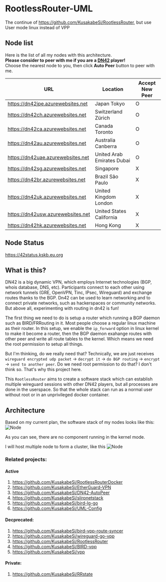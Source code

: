 # RootlessRouter-UML

The continue of https://github.com/KusakabeSi/RootlessRouter, but use User mode linux instead of VPP  

## Node list

Here is the list of all my nodes with this architecture.  
**Please consider to peer with me if you are a [DN42](https://lantian.pub/en/article/modify-website/dn42-experimental-network-2020.lantian/) player!**  
Choose the nearest node to you, then click **Auto Peer** button to peer with me.

URL                              | Location  | Accept New Peer
---------------------------------|-------|-------|
https://dn42jpe.azurewebsites.net|Japan Tokyo| O
https://dn42ch.azurewebsites.net |Switzerland Zürich| O
https://dn42ca.azurewebsites.net |Canada Toronto| O
https://dn42au.azurewebsites.net |Australia Canberra| O
https://dn42uae.azurewebsites.net|United Arab Emirates Dubai| O
https://dn42sg.azurewebsites.net |Singapore| X
https://dn42br.azurewebsites.net |Brazil São Paulo| X
https://dn42uk.azurewebsites.net |United Kingdom London| X
https://dn42usw.azurewebsites.net|United States California| X
https://dn42hk.azurewebsites.net |Hong Kong| X

## Node Status
https://42status.kskb.eu.org


## What is this?

DN42 is a big dynamic VPN, which employs Internet technologies (BGP, whois database, DNS, etc). Participants connect to each other using network tunnels (GRE, OpenVPN, Tinc, IPsec, Wireguard) and exchange routes thanks to the BGP. Dn42 can be used to learn networking and to connect private networks, such as hackerspaces or community networks. But above all, experimenting with routing in dn42 is fun!

The first thing we need to do is setup a router which running a BGP daemon such as BIRD/FRRouting in it. Most people choose a regular linux machine as their router. In this setup, we enable the `ip_forward` option in linux kernel to make it become a router, then the BGP daemon exahange routes with other peer and write all route tables to the kernel. Which means we need the root permission to setup all things.

But I'm thinking, do we really need that? Technically, we are just receives `wireguard encrypted udp packet` -> `decrypt it` -> `do BGP routing` -> `encrypt` -> `send to another peer`. Do we need root permission to do that? I don't think so. That's why this project here.

This `RootlessRouter` aims to create a software stack which can establish multiple wireguard sessions with other DN42 players, but all processes are done in the userspace. So that the whole stack can run as a normal user without root or in an unprivileged docker container.

## Architecture

Based on my current plan, the software stack of my nodes looks like this:
![Node](https://raw.githubusercontent.com/KusakabeSi/RootlessRouter-UML/main/pics/Node.png)

As you can see, there are no component running in the kernel mode.

I will host multiple node to form a cluster, like this
![Node](https://raw.githubusercontent.com/KusakabeSi/RootlessRouter/main/pics/Overview.png)


### Related projects:

#### Active

1. https://github.com/KusakabeSi/RootlessRouterDocker
1. https://github.com/KusakabeSi/EtherGuard-VPN
1. https://github.com/KusakabeSi/DN42-AutoPeer
1. https://github.com/KusakabeSi/slirpnetstack
1. https://github.com/KusakabeSi/bird-lg-go
1. https://github.com/KusakabeSi/UML-Config


#### Decprecated:

1. https://github.com/KusakabeSi/bird-vpp-route-syncer
1. https://github.com/KusakabeSi/wireguard-go-vpp
1. https://github.com/KusakabeSi/RootlessRouter
1. https://github.com/KusakabeSi/BIRD-vpp
1. https://github.com/KusakabeSi/vpp

#### Private:

1. https://github.com/KusakabeSi/RRstate

